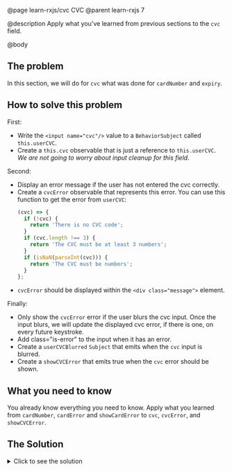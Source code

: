 @page learn-rxjs/cvc CVC
@parent learn-rxjs 7

@description Apply what you've learned from previous sections to the `cvc` field.

@body

## The problem

In this section, we will do for `cvc` what was done for `cardNumber` and `expiry`.

## How to solve this problem

First:

- Write the `<input name="cvc"/>` value to a `BehaviorSubject` called `this.userCVC`.
- Create a `this.cvc` observable that is just a reference to `this.userCVC`.
  _We are not going to worry about input cleanup for this field_.

Second:

- Display an error message if the user has not entered the cvc correctly.
- Create a `cvcError` observable that represents this error. You can use this function
  to get the error from `userCVC`:
  ```typescript
  (cvc) => {
    if (!cvc) {
      return 'There is no CVC code';
    }
    if (cvc.length !== 3) {
      return 'The CVC must be at least 3 numbers';
    }
    if (isNaN(parseInt(cvc))) {
      return 'The CVC must be numbers';
    }
  };
  ```
- `cvcError` should be displayed within the `<div class="message">` element.

Finally:

- Only show the `cvcError` error if the user blurs the cvc input. Once the input blurs,
  we will update the displayed cvc error, if there is one, on every future keystroke.
- Add class="is-error" to the input when it has an error.
- Create a `userCVCBlurred` `Subject` that emits when the `cvc` input is blurred.
- Create a `showCVCError` that emits true when the `cvc` error should be shown.

## What you need to know

You already know everything you need to know. Apply what you learned from
`cardNumber`, `cardError` and `showCardError` to `cvc`, `cvcError`, and `showCVCError`.

## The Solution

<details>
<summary>Click to see the solution</summary>
@sourceref ./7-cvc.html
@codepen
@highlight 102-112,122,142-149,166-167,180-182,only
</details>
